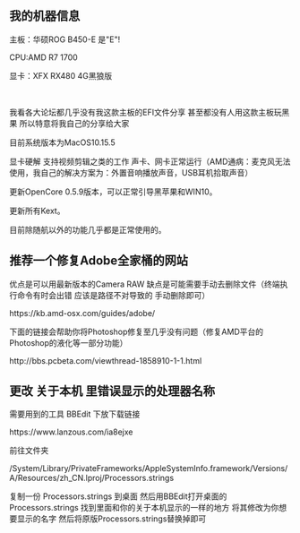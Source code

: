 <h2>我的机器信息</h2>
<p>主板：华硕ROG B450-E 是"E"!</p>
<p>CPU:AMD R7 1700</p>
<p>显卡：XFX RX480 4G黑狼版</p><br>
<p>我看各大论坛都几乎没有我这款主板的EFI文件分享 甚至都没有人用这款主板玩黑果 所以特意将我自己的分享给大家</p>
<p>目前系统版本为MacOS10.15.5</p>
<p>显卡硬解 支持视频剪辑之类的工作  声卡、网卡正常运行（AMD通病：麦克风无法使用，我自己的解决方案为：外置音响播放声音，USB耳机拾取声音）</p>
<p>更新OpenCore 0.5.9版本，可以正常引导黑苹果和WIN10。</p>
<p>更新所有Kext。</p>
<p>目前除随航以外的功能几乎都是正常使用的。</p>
<h2>推荐一个修复Adobe全家桶的网站</h2>
<p>优点是可以用最新版本的Camera RAW 缺点是可能需要手动去删除文件（终端执行命令有时会出错 应该是路径不对导致的 手动删除即可）</p>
<p>https://kb.amd-osx.com/guides/adobe/</p>
<p>下面的链接会帮助你将Photoshop修复至几乎没有问题（修复AMD平台的Photoshop的液化等一部分功能）</p>
<p>http://bbs.pcbeta.com/viewthread-1858910-1-1.html</p>
<h2>更改 关于本机 里错误显示的处理器名称</h2>
<p>需要用到的工具 BBEdit  下放下载链接</p>
<p>https://www.lanzous.com/ia8ejxe</p>
<p>前往文件夹</p>
<p>/System/Library/PrivateFrameworks/AppleSystemInfo.framework/Versions/A/Resources/zh_CN.lproj/Processors.strings</p>
<p>复制一份  Processors.strings  到桌面  然后用BBEdit打开桌面的Processors.strings 找到里面和你的关于本机显示的一样的地方 将其修改为你想要显示的名字 然后将原版Processors.strings替换掉即可</p>
